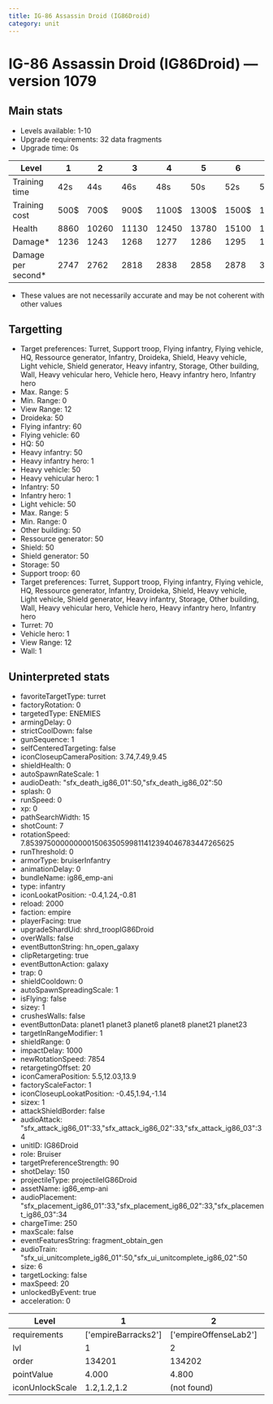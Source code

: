 ```yaml
---
title: IG-86 Assassin Droid (IG86Droid)
category: unit
---
```


# IG-86 Assassin Droid (IG86Droid) — version 1079

## Main stats

  * Levels available: 1-10
  * Upgrade requirements: 32 data fragments
  * Upgrade time: 0s

|Level             |1   |2    |3    |4    |5    |6    |7    |8    |9    |10   |
|------------------|----|-----|-----|-----|-----|-----|-----|-----|-----|-----|
|Training time     |42s |44s  |46s  |48s  |50s  |52s  |54s  |1m52s|1m56s|2m   |
|Training cost     |500$|700$ |900$ |1100$|1300$|1500$|1700$|2000$|2100$|2300$|
|Health            |8860|10260|11130|12450|13780|15100|16490|17840|19200|21880|
|Damage*           |1236|1243 |1268 |1277 |1286 |1295 |1354 |1387 |1421 |1464 |
|Damage per second*|2747|2762 |2818 |2838 |2858 |2878 |3009 |3082 |3158 |3253 |

* These values are not necessarily accurate and may be not coherent with other values

## Targetting

  * Target preferences: Turret, Support troop, Flying infantry, Flying vehicle, HQ, Ressource generator, Infantry, Droideka, Shield, Heavy vehicle, Light vehicle, Shield generator, Heavy infantry, Storage, Other building, Wall, Heavy vehicular hero, Vehicle hero, Heavy infantry hero, Infantry hero
  * Max. Range: 5
  * Min. Range: 0
  * View Range: 12
  * Droideka: 50
  * Flying infantry: 60
  * Flying vehicle: 60
  * HQ: 50
  * Heavy infantry: 50
  * Heavy infantry hero: 1
  * Heavy vehicle: 50
  * Heavy vehicular hero: 1
  * Infantry: 50
  * Infantry hero: 1
  * Light vehicle: 50
  * Max. Range: 5
  * Min. Range: 0
  * Other building: 50
  * Ressource generator: 50
  * Shield: 50
  * Shield generator: 50
  * Storage: 50
  * Support troop: 60
  * Target preferences: Turret, Support troop, Flying infantry, Flying vehicle, HQ, Ressource generator, Infantry, Droideka, Shield, Heavy vehicle, Light vehicle, Shield generator, Heavy infantry, Storage, Other building, Wall, Heavy vehicular hero, Vehicle hero, Heavy infantry hero, Infantry hero
  * Turret: 70
  * Vehicle hero: 1
  * View Range: 12
  * Wall: 1

## Uninterpreted stats

  * favoriteTargetType: turret
  * factoryRotation: 0
  * targetedType: ENEMIES
  * armingDelay: 0
  * strictCoolDown: false
  * gunSequence: 1
  * selfCenteredTargeting: false
  * iconCloseupCameraPosition: 3.74,7.49,9.45
  * shieldHealth: 0
  * autoSpawnRateScale: 1
  * audioDeath: "sfx_death_ig86_01":50,"sfx_death_ig86_02":50
  * splash: 0
  * runSpeed: 0
  * xp: 0
  * pathSearchWidth: 15
  * shotCount: 7
  * rotationSpeed: 7.8539750000000001506350599811412394046783447265625
  * runThreshold: 0
  * armorType: bruiserInfantry
  * animationDelay: 0
  * bundleName: ig86_emp-ani
  * type: infantry
  * iconLookatPosition: -0.4,1.24,-0.81
  * reload: 2000
  * faction: empire
  * playerFacing: true
  * upgradeShardUid: shrd_troopIG86Droid
  * overWalls: false
  * eventButtonString: hn_open_galaxy
  * clipRetargeting: true
  * eventButtonAction: galaxy
  * trap: 0
  * shieldCooldown: 0
  * autoSpawnSpreadingScale: 1
  * isFlying: false
  * sizey: 1
  * crushesWalls: false
  * eventButtonData: planet1 planet3 planet6 planet8 planet21 planet23
  * targetInRangeModifier: 1
  * shieldRange: 0
  * impactDelay: 1000
  * newRotationSpeed: 7854
  * retargetingOffset: 20
  * iconCameraPosition: 5.5,12.03,13.9
  * factoryScaleFactor: 1
  * iconCloseupLookatPosition: -0.45,1.94,-1.14
  * sizex: 1
  * attackShieldBorder: false
  * audioAttack: "sfx_attack_ig86_01":33,"sfx_attack_ig86_02":33,"sfx_attack_ig86_03":34
  * unitID: IG86Droid
  * role: Bruiser
  * targetPreferenceStrength: 90
  * shotDelay: 150
  * projectileType: projectileIG86Droid
  * assetName: ig86_emp-ani
  * audioPlacement: "sfx_placement_ig86_01":33,"sfx_placement_ig86_02":33,"sfx_placement_ig86_03":34
  * chargeTime: 250
  * maxScale: false
  * eventFeaturesString: fragment_obtain_gen
  * audioTrain: "sfx_ui_unitcomplete_ig86_01":50,"sfx_ui_unitcomplete_ig86_02":50
  * size: 6
  * targetLocking: false
  * maxSpeed: 20
  * unlockedByEvent: true
  * acceleration: 0

|Level          |1                  |2                    |3                    |4                    |5                    |6                    |7                    |8                    |9                    |10                    |
|---------------|-------------------|---------------------|---------------------|---------------------|---------------------|---------------------|---------------------|---------------------|---------------------|----------------------|
|requirements   |['empireBarracks2']|['empireOffenseLab2']|['empireOffenseLab3']|['empireOffenseLab4']|['empireOffenseLab5']|['empireOffenseLab6']|['empireOffenseLab7']|['empireOffenseLab8']|['empireOffenseLab9']|['empireOffenseLab10']|
|lvl            |1                  |2                    |3                    |4                    |5                    |6                    |7                    |8                    |9                    |10                    |
|order          |134201             |134202               |134203               |134204               |134205               |134206               |134207               |134208               |134209               |134210                |
|pointValue     |4.000              |4.800                |5.600                |6.400                |7.200                |8.000                |8.800                |9.600                |10.400               |12.000                |
|iconUnlockScale|1.2,1.2,1.2        |(not found)          |(not found)          |(not found)          |(not found)          |(not found)          |(not found)          |(not found)          |(not found)          |(not found)           |

